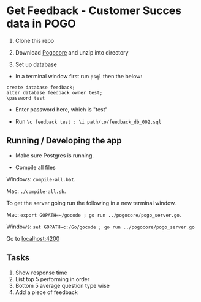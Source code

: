# Get Feedback - Customer Succes data in POGO

1. Clone this repo

2. Download [Pogocore](http://pogostack.com/pogocore-1.3.18.zip) and unzip into directory

3. Set up database

  - In a terminal window first run `psql` then the below:

```plpgsql
create database feedback;
alter database feedback owner test;
\password test
```
    
- Enter password here, which is "test"

- Run `\c feedback test ; \i path/to/feedback_db_002.sql`


## Running / Developing the app

- Make sure Postgres is running.

- Compile all files

Windows: `compile-all.bat`.

Mac: `./compile-all.sh`.


To get the server going run the following in a new terminal window.

Mac: `export GOPATH=~/gocode ; go run ../pogocore/pogo_server.go`.

Windows: `set GOPATH=c:/Go/gocode ; go run ../pogocore/pogo_server.go`

Go to [localhost:4200](localhost:4200)

## Tasks

1. Show response time
2. List top 5 performing in order
3. Bottom 5 average question type wise
4. Add a piece of feedback